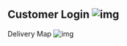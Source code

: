 Customer Login
![img](https://github.com/shirongzheng/CSC322-Online-Restaurant-Ordering-System/blob/master/GIF/CustomerLogin.gif)  
-----------------------------------------------
Delivery Map
![img](https://github.com/shirongzheng/CSC322-Online-Restaurant-Ordering-System/blob/master/GIF/Map.gif)
